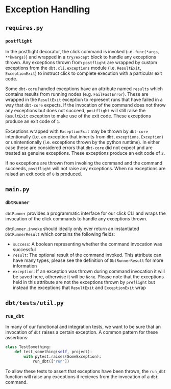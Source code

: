 # Exception Handling

## `requires.py`

### `postflight`
In the postflight decorator, the click command is invoked (i.e. `func(*args, **kwargs)`) and wrapped in a `try/except` block to handle any exceptions thrown.
Any exceptions thrown from `postflight` are wrapped by custom exceptions from the `dbt.cli.exceptions` module (i.e. `ResultExit`, `ExceptionExit`) to instruct click to complete execution with a particular exit code.

Some `dbt-core` handled exceptions have an attribute named `results` which contains results from running nodes (e.g. `FailFastError`). These are wrapped in the `ResultExit` exception to represent runs that have failed in a way that `dbt-core` expects.
If the invocation of the command does not throw any exceptions but does not succeed, `postflight` will still raise the `ResultExit` exception to make use of the exit code.
These exceptions produce an exit code of `1`.

Exceptions wrapped with `ExceptionExit` may be thrown by `dbt-core` intentionally (i.e. an exception that inherits from `dbt.exceptions.Exception`) or unintentionally (i.e. exceptions thrown by the python runtime). In either case these are considered errors that `dbt-core` did not expect and are treated as genuine exceptions.
These exceptions produce an exit code of `2`.

If no exceptions are thrown from invoking the command and the command succeeds, `postflight` will not raise any exceptions.
When no exceptions are raised an exit code of `0` is produced.

## `main.py`

### `dbtRunner`
`dbtRunner` provides a programmatic interface for our click CLI and wraps the invocation of the click commands to handle any exceptions thrown.

`dbtRunner.invoke` should ideally only ever return an instantiated `DbtRunnerResult` which contains the following fields:
- `success`: A boolean representing whether the command invocation was successful
- `result`: The optional result of the command invoked. This attribute can have many types, please see the definition of `DbtRunnerResult` for more information
- `exception`: If an exception was thrown during command invocation it will be saved here, otherwise it will be `None`. Please note that the exceptions held in this attribute are not the exceptions thrown by `preflight` but instead the exceptions that `ResultExit` and `ExceptionExit` wrap

## `dbt/tests/util.py`

### `run_dbt`
In many of our functional and integration tests, we want to be sure that an invocation of `dbt` raises a certain exception.
A common pattern for these assertions:
```python
class TestSomething:
    def test_something(self, project):
        with pytest.raises(SomeException):
            run_dbt(["run"])
```
To allow these tests to assert that exceptions have been thrown, the `run_dbt` function will raise any exceptions it recieves from the invocation of a `dbt` command.
